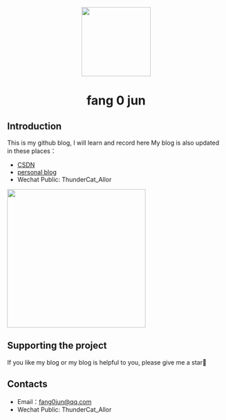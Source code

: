 <div align="center">
  <a href="https://xmake.io">
    <img width="160" heigth="160" src="https://img-blog.csdnimg.cn/20200917011950275.png">
  </a>  

  <h1>fang 0 jun</h1>

</div>



## Introduction

This is my github blog, I will learn and record here
My blog is also updated in these places：
* [CSDN](https://blog.csdn.net/a13352912632)
* [personal blog](fang0jun.github.io/)
* Wechat Public: ThunderCat_Allor
<div >
  <a>
    <img width="320" heigth="320" src="https://img-blog.csdnimg.cn/2020091701273449.jpg?#pic_center">
  </a>  

</div>


## Supporting the project

If you like my blog or my blog is helpful to you, please give me a star🙏


## Contacts

* Email：[fang0jun@qq.com](fang0jun@qq.com)
* Wechat Public: ThunderCat_Allor
